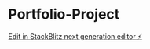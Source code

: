 # Portfolio-Project

[Edit in StackBlitz next generation editor ⚡️](https://stackblitz.com/~/github.com/yukihira-ali/Portfolio-Project)